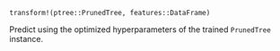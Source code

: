 ```
transform!(ptree::PrunedTree, features::DataFrame)
```

Predict using the optimized hyperparameters of the trained `PrunedTree` instance.
